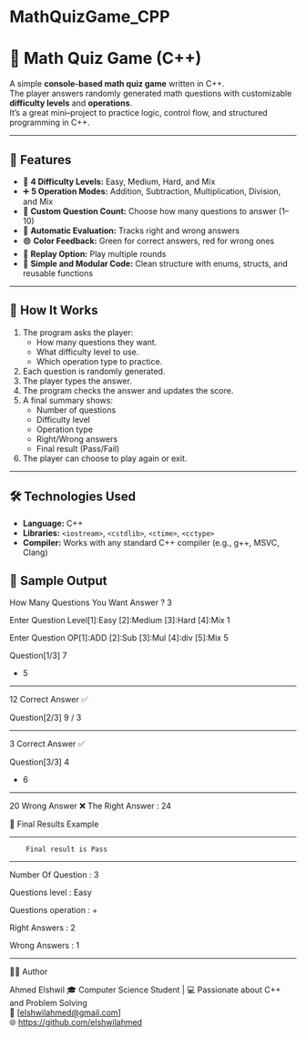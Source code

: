 # MathQuizGame_CPP

# 🧮 Math Quiz Game (C++)

A simple **console-based math quiz game** written in C++.  
The player answers randomly generated math questions with customizable **difficulty levels** and **operations**.  
It’s a great mini–project to practice logic, control flow, and structured programming in C++.

---

## 🚀 Features

- 🎯 **4 Difficulty Levels:** Easy, Medium, Hard, and Mix  
- ➕ **5 Operation Modes:** Addition, Subtraction, Multiplication, Division, and Mix  
- 🔢 **Custom Question Count:** Choose how many questions to answer (1–10)  
- 🧠 **Automatic Evaluation:** Tracks right and wrong answers  
- 🟢 **Color Feedback:** Green for correct answers, red for wrong ones  
- 🔁 **Replay Option:** Play multiple rounds  
- 💾 **Simple and Modular Code:** Clean structure with enums, structs, and reusable functions

---

## 🧩 How It Works

1. The program asks the player:
   - How many questions they want.
   - What difficulty level to use.
   - Which operation type to practice.
2. Each question is randomly generated.
3. The player types the answer.
4. The program checks the answer and updates the score.
5. A final summary shows:
   - Number of questions
   - Difficulty level
   - Operation type
   - Right/Wrong answers
   - Final result (Pass/Fail)
6. The player can choose to play again or exit.

---

## 🛠️ Technologies Used

- **Language:** C++  
- **Libraries:** `<iostream>`, `<cstdlib>`, `<ctime>`, `<cctype>`  
- **Compiler:** Works with any standard C++ compiler (e.g., g++, MSVC, Clang)

## 📸 Sample Output

How Many Questions You Want Answer ? 3

Enter Question Level[1]:Easy [2]:Medium [3]:Hard [4]:Mix
1

Enter Question OP[1]:ADD [2]:Sub [3]:Mul [4]:div [5]:Mix
5


Question[1/3]
7
+ 5
______________
12
Correct Answer ✅

Question[2/3]
9
/ 3
______________
3
Correct Answer ✅

Question[3/3]
4
* 6
______________
20
Wrong Answer ❌
The Right Answer : 24

🧾 Final Results Example
_______________________________________
        Final result is Pass 
_______________________________________
Number Of Question : 3

Questions level : Easy

Questions operation : +

Right Answers : 2

Wrong Answers : 1
_______________________________________

🧑‍💻 Author

Ahmed Elshwil
🎓 Computer Science Student | 💻 Passionate about C++ and Problem Solving  
📧 [elshwilahmed@gmail.com]  
🌐 https://github.com/elshwilahmed  
